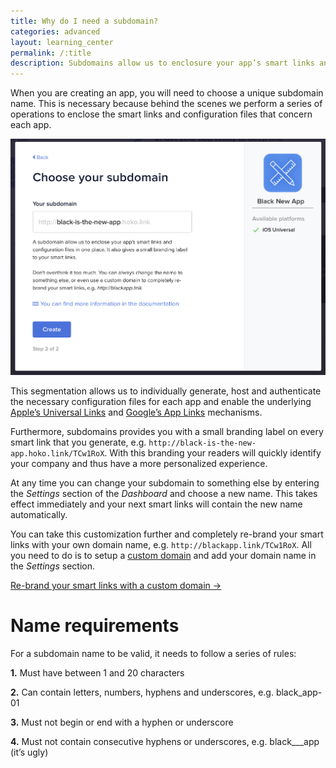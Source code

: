 ```yaml
---
title: Why do I need a subdomain?
categories: advanced
layout: learning_center
permalink: /:title
description: Subdomains allow us to enclosure your app’s smart links and configuration files in one place.
---
```


When you are creating an app, you will need to choose a unique subdomain name. This is necessary
because behind the scenes we perform a series of operations to enclose the smart
links and configuration files that concern each app.

![Creating a subdomain](/assets/images/creating-subdomain.png)

This segmentation allows us to individually generate, host and authenticate the necessary
configuration files for each app and enable the
underlying [Apple’s Universal Links](/ios/universal-links) and
[Google’s App Links](/android/app-links) mechanisms.

Furthermore, subdomains provides you with a small branding label on every smart link that
you generate, e.g. `http://black-is-the-new-app.hoko.link/TCw1RoX`. With this branding your
readers will quickly identify your company and thus have a more personalized experience.

At any time you can change your subdomain to something else by entering the *Settings*
section of the *Dashboard* and choose a new name. This takes effect immediately and your
next smart links will contain the new name automatically.

You can take this customization further and completely re-brand your smart links with your own
domain name, e.g. `http://blackapp.link/TCw1RoX`. All you need to do is to setup a
[custom domain](/how-to-setup-a-custom-domain/) and add your domain name in the *Settings* section.

<a href="http://support.hokolinks.com/how-to-setup-a-custom-domain/" class="btn-next">Re-brand your smart links with a custom domain &#8594;</a>

# Name requirements

For a subdomain name to be valid, it needs to follow a series of rules:

**1.** Must have between 1 and 20 characters

**2.** Can contain letters, numbers, hyphens and underscores, e.g. black_app-01

**3.** Must not begin or end with a hyphen or underscore

**4.** Must not contain consecutive hyphens or underscores, e.g. black___app (it’s ugly)
